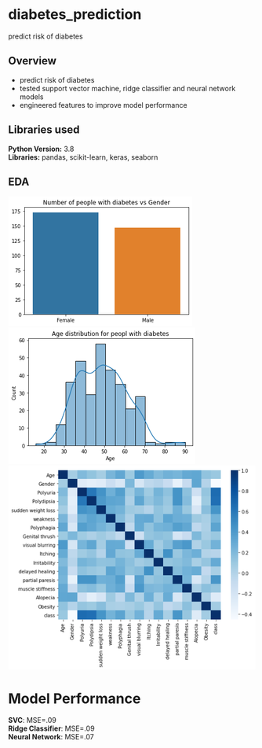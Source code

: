 # diabetes_prediction
predict risk of diabetes

## Overview
* predict risk of diabetes
* tested support vector machine, ridge classifier and neural network models
* engineered features to improve model performance

## Libraries used
<strong>Python Version:</strong> 3.8 <br>
<strong>Libraries:</strong> pandas, scikit-learn, keras, seaborn

## EDA
![alt text](https://github.com/sesankm/diabetes_prediction/blob/main/plots/gender.png)
![alt text](https://github.com/sesankm/diabetes_prediction/blob/main/plots/age_dist.png)
![alt text](https://github.com/sesankm/diabetes_prediction/blob/main/plots/corr.png)

# Model Performance
<strong>SVC</strong>: MSE=.09 <br>
<strong>Ridge Classifier</strong>: MSE=.09 <br>
<strong>Neural Network</strong>: MSE=.07 <br>
